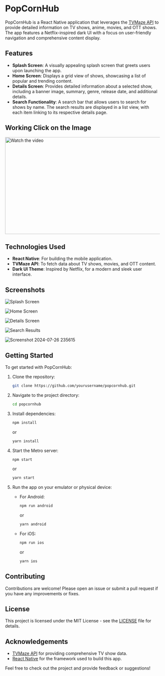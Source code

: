 # PopCornHub

PopCornHub is a React Native application that leverages the [TVMaze API](https://www.tvmaze.com/) to provide detailed information on TV shows, anime, movies, and OTT shows. The app features a Netflix-inspired dark UI with a focus on user-friendly navigation and comprehensive content display.

## Features

- **Splash Screen**: A visually appealing splash screen that greets users upon launching the app.
- **Home Screen**: Displays a grid view of shows, showcasing a list of popular and trending content.
- **Details Screen**: Provides detailed information about a selected show, including a banner image, summary, genre, release date, and additional details.
- **Search Functionality**: A search bar that allows users to search for shows by name. The search results are displayed in a list view, with each item linking to its respective details page.

## Working Click on the Image

<a href="https://www.youtube.com/watch?v=Lxl0NGnljPI" target="_blank">
    <img src="https://github.com/user-attachments/assets/your-custom-thumbnail.jpg" alt="Watch the video" width="560" height="315" />
</a>

## Technologies Used

- **React Native**: For building the mobile application.
- **TVMaze API**: To fetch data about TV shows, movies, and OTT content.
- **Dark UI Theme**: Inspired by Netflix, for a modern and sleek user interface.

## Screenshots

![Splash Screen](https://github.com/user-attachments/assets/a9b62e74-6684-42e0-8e84-63f9c0bb77dc)

![Home Screen](https://github.com/user-attachments/assets/ae2fd9f6-6635-4083-9336-29d4d48d6f0a)

![Details Screen](https://github.com/user-attachments/assets/c4473bb7-0382-4c53-9795-01f2e2b919f3)

![Search Results](https://github.com/user-attachments/assets/cc1431a3-cc7a-42cd-8318-c62c1c5b12fb)

![Screenshot 2024-07-26 235615](https://github.com/user-attachments/assets/8a8afcc4-3edc-4cc9-bbb2-5062ce2b62e7)



## Getting Started

To get started with PopCornHub:

1. Clone the repository:

    ```bash
    git clone https://github.com/yourusername/popcornhub.git
    ```

2. Navigate to the project directory:

    ```bash
    cd popcornhub
    ```

3. Install dependencies:

    ```bash
    npm install
    ```

    or

    ```bash
    yarn install
    ```

4. Start the Metro server:

    ```bash
    npm start
    ```

    or

    ```bash
    yarn start
    ```

5. Run the app on your emulator or physical device:

    - For Android:

        ```bash
        npm run android
        ```

        or

        ```bash
        yarn android
        ```

    - For iOS:

        ```bash
        npm run ios
        ```

        or

        ```bash
        yarn ios
        ```

## Contributing

Contributions are welcome! Please open an issue or submit a pull request if you have any improvements or fixes.

## License

This project is licensed under the MIT License - see the [LICENSE](LICENSE) file for details.

## Acknowledgements

- [TVMaze API](https://www.tvmaze.com/) for providing comprehensive TV show data.
- [React Native](https://reactnative.dev) for the framework used to build this app.

Feel free to check out the project and provide feedback or suggestions!


